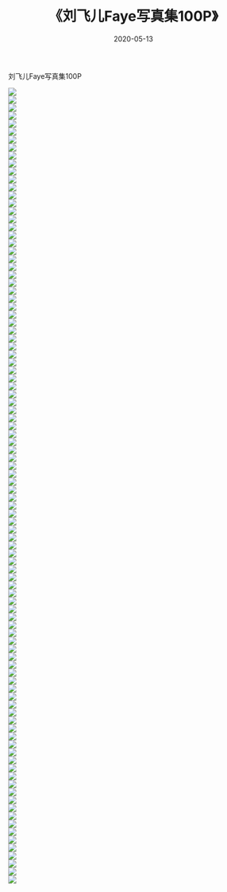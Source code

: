 ﻿---
layout: post
title:  《刘飞儿Faye写真集100P》
date:   2020-05-13
img: http://pic.660000.xyz/1:/性感/2020/刘飞儿Faye写真集100P/000.jpg
categories: [美女, 清纯, 唯美]
---

刘飞儿Faye写真集100P

  ![](http://pic.660000.xyz/1:/性感/2020/刘飞儿Faye写真集100P/001.jpg) <br> ![](http://pic.660000.xyz/1:/性感/2020/刘飞儿Faye写真集100P/002.jpg) <br> ![](http://pic.660000.xyz/1:/性感/2020/刘飞儿Faye写真集100P/003.jpg) <br> ![](http://pic.660000.xyz/1:/性感/2020/刘飞儿Faye写真集100P/004.jpg) <br> ![](http://pic.660000.xyz/1:/性感/2020/刘飞儿Faye写真集100P/005.jpg) <br> ![](http://pic.660000.xyz/1:/性感/2020/刘飞儿Faye写真集100P/006.jpg) <br> ![](http://pic.660000.xyz/1:/性感/2020/刘飞儿Faye写真集100P/007.jpg) <br> ![](http://pic.660000.xyz/1:/性感/2020/刘飞儿Faye写真集100P/008.jpg) <br> ![](http://pic.660000.xyz/1:/性感/2020/刘飞儿Faye写真集100P/009.jpg) <br> ![](http://pic.660000.xyz/1:/性感/2020/刘飞儿Faye写真集100P/010.jpg) <br> ![](http://pic.660000.xyz/1:/性感/2020/刘飞儿Faye写真集100P/011.jpg) <br> ![](http://pic.660000.xyz/1:/性感/2020/刘飞儿Faye写真集100P/012.jpg) <br> ![](http://pic.660000.xyz/1:/性感/2020/刘飞儿Faye写真集100P/013.jpg) <br> ![](http://pic.660000.xyz/1:/性感/2020/刘飞儿Faye写真集100P/014.jpg) <br> ![](http://pic.660000.xyz/1:/性感/2020/刘飞儿Faye写真集100P/015.jpg) <br> ![](http://pic.660000.xyz/1:/性感/2020/刘飞儿Faye写真集100P/016.jpg) <br> ![](http://pic.660000.xyz/1:/性感/2020/刘飞儿Faye写真集100P/017.jpg) <br> ![](http://pic.660000.xyz/1:/性感/2020/刘飞儿Faye写真集100P/018.jpg) <br> ![](http://pic.660000.xyz/1:/性感/2020/刘飞儿Faye写真集100P/019.jpg) <br> ![](http://pic.660000.xyz/1:/性感/2020/刘飞儿Faye写真集100P/020.jpg) <br> ![](http://pic.660000.xyz/1:/性感/2020/刘飞儿Faye写真集100P/021.jpg) <br> ![](http://pic.660000.xyz/1:/性感/2020/刘飞儿Faye写真集100P/022.jpg) <br> ![](http://pic.660000.xyz/1:/性感/2020/刘飞儿Faye写真集100P/023.jpg) <br> ![](http://pic.660000.xyz/1:/性感/2020/刘飞儿Faye写真集100P/024.jpg) <br> ![](http://pic.660000.xyz/1:/性感/2020/刘飞儿Faye写真集100P/025.jpg) <br> ![](http://pic.660000.xyz/1:/性感/2020/刘飞儿Faye写真集100P/026.jpg) <br> ![](http://pic.660000.xyz/1:/性感/2020/刘飞儿Faye写真集100P/027.jpg) <br> ![](http://pic.660000.xyz/1:/性感/2020/刘飞儿Faye写真集100P/028.jpg) <br> ![](http://pic.660000.xyz/1:/性感/2020/刘飞儿Faye写真集100P/029.jpg) <br> ![](http://pic.660000.xyz/1:/性感/2020/刘飞儿Faye写真集100P/030.jpg) <br> ![](http://pic.660000.xyz/1:/性感/2020/刘飞儿Faye写真集100P/031.jpg) <br> ![](http://pic.660000.xyz/1:/性感/2020/刘飞儿Faye写真集100P/032.jpg) <br> ![](http://pic.660000.xyz/1:/性感/2020/刘飞儿Faye写真集100P/033.jpg) <br> ![](http://pic.660000.xyz/1:/性感/2020/刘飞儿Faye写真集100P/034.jpg) <br> ![](http://pic.660000.xyz/1:/性感/2020/刘飞儿Faye写真集100P/035.jpg) <br> ![](http://pic.660000.xyz/1:/性感/2020/刘飞儿Faye写真集100P/036.jpg) <br> ![](http://pic.660000.xyz/1:/性感/2020/刘飞儿Faye写真集100P/037.jpg) <br> ![](http://pic.660000.xyz/1:/性感/2020/刘飞儿Faye写真集100P/038.jpg) <br> ![](http://pic.660000.xyz/1:/性感/2020/刘飞儿Faye写真集100P/039.jpg) <br> ![](http://pic.660000.xyz/1:/性感/2020/刘飞儿Faye写真集100P/040.jpg) <br> ![](http://pic.660000.xyz/1:/性感/2020/刘飞儿Faye写真集100P/041.jpg) <br> ![](http://pic.660000.xyz/1:/性感/2020/刘飞儿Faye写真集100P/042.jpg) <br> ![](http://pic.660000.xyz/1:/性感/2020/刘飞儿Faye写真集100P/043.jpg) <br> ![](http://pic.660000.xyz/1:/性感/2020/刘飞儿Faye写真集100P/044.jpg) <br> ![](http://pic.660000.xyz/1:/性感/2020/刘飞儿Faye写真集100P/045.jpg) <br> ![](http://pic.660000.xyz/1:/性感/2020/刘飞儿Faye写真集100P/046.jpg) <br> ![](http://pic.660000.xyz/1:/性感/2020/刘飞儿Faye写真集100P/047.jpg) <br> ![](http://pic.660000.xyz/1:/性感/2020/刘飞儿Faye写真集100P/048.jpg) <br> ![](http://pic.660000.xyz/1:/性感/2020/刘飞儿Faye写真集100P/049.jpg) <br> ![](http://pic.660000.xyz/1:/性感/2020/刘飞儿Faye写真集100P/050.jpg) <br> ![](http://pic.660000.xyz/1:/性感/2020/刘飞儿Faye写真集100P/051.jpg) <br> ![](http://pic.660000.xyz/1:/性感/2020/刘飞儿Faye写真集100P/052.jpg) <br> ![](http://pic.660000.xyz/1:/性感/2020/刘飞儿Faye写真集100P/053.jpg) <br> ![](http://pic.660000.xyz/1:/性感/2020/刘飞儿Faye写真集100P/054.jpg) <br> ![](http://pic.660000.xyz/1:/性感/2020/刘飞儿Faye写真集100P/055.jpg) <br> ![](http://pic.660000.xyz/1:/性感/2020/刘飞儿Faye写真集100P/056.jpg) <br> ![](http://pic.660000.xyz/1:/性感/2020/刘飞儿Faye写真集100P/057.jpg) <br> ![](http://pic.660000.xyz/1:/性感/2020/刘飞儿Faye写真集100P/058.jpg) <br> ![](http://pic.660000.xyz/1:/性感/2020/刘飞儿Faye写真集100P/059.jpg) <br> ![](http://pic.660000.xyz/1:/性感/2020/刘飞儿Faye写真集100P/060.jpg) <br> ![](http://pic.660000.xyz/1:/性感/2020/刘飞儿Faye写真集100P/061.jpg) <br> ![](http://pic.660000.xyz/1:/性感/2020/刘飞儿Faye写真集100P/062.jpg) <br> ![](http://pic.660000.xyz/1:/性感/2020/刘飞儿Faye写真集100P/063.jpg) <br> ![](http://pic.660000.xyz/1:/性感/2020/刘飞儿Faye写真集100P/064.jpg) <br> ![](http://pic.660000.xyz/1:/性感/2020/刘飞儿Faye写真集100P/065.jpg) <br> ![](http://pic.660000.xyz/1:/性感/2020/刘飞儿Faye写真集100P/066.jpg) <br> ![](http://pic.660000.xyz/1:/性感/2020/刘飞儿Faye写真集100P/067.jpg) <br> ![](http://pic.660000.xyz/1:/性感/2020/刘飞儿Faye写真集100P/068.jpg) <br> ![](http://pic.660000.xyz/1:/性感/2020/刘飞儿Faye写真集100P/069.jpg) <br> ![](http://pic.660000.xyz/1:/性感/2020/刘飞儿Faye写真集100P/070.jpg) <br> ![](http://pic.660000.xyz/1:/性感/2020/刘飞儿Faye写真集100P/071.jpg) <br> ![](http://pic.660000.xyz/1:/性感/2020/刘飞儿Faye写真集100P/072.jpg) <br> ![](http://pic.660000.xyz/1:/性感/2020/刘飞儿Faye写真集100P/073.jpg) <br> ![](http://pic.660000.xyz/1:/性感/2020/刘飞儿Faye写真集100P/074.jpg) <br> ![](http://pic.660000.xyz/1:/性感/2020/刘飞儿Faye写真集100P/075.jpg) <br> ![](http://pic.660000.xyz/1:/性感/2020/刘飞儿Faye写真集100P/076.jpg) <br> ![](http://pic.660000.xyz/1:/性感/2020/刘飞儿Faye写真集100P/077.jpg) <br> ![](http://pic.660000.xyz/1:/性感/2020/刘飞儿Faye写真集100P/078.jpg) <br> ![](http://pic.660000.xyz/1:/性感/2020/刘飞儿Faye写真集100P/079.jpg) <br> ![](http://pic.660000.xyz/1:/性感/2020/刘飞儿Faye写真集100P/080.jpg) <br> ![](http://pic.660000.xyz/1:/性感/2020/刘飞儿Faye写真集100P/081.jpg) <br> ![](http://pic.660000.xyz/1:/性感/2020/刘飞儿Faye写真集100P/082.jpg) <br> ![](http://pic.660000.xyz/1:/性感/2020/刘飞儿Faye写真集100P/083.jpg) <br> ![](http://pic.660000.xyz/1:/性感/2020/刘飞儿Faye写真集100P/084.jpg) <br> ![](http://pic.660000.xyz/1:/性感/2020/刘飞儿Faye写真集100P/085.jpg) <br> ![](http://pic.660000.xyz/1:/性感/2020/刘飞儿Faye写真集100P/086.jpg) <br> ![](http://pic.660000.xyz/1:/性感/2020/刘飞儿Faye写真集100P/087.jpg) <br> ![](http://pic.660000.xyz/1:/性感/2020/刘飞儿Faye写真集100P/088.jpg) <br> ![](http://pic.660000.xyz/1:/性感/2020/刘飞儿Faye写真集100P/089.jpg) <br> ![](http://pic.660000.xyz/1:/性感/2020/刘飞儿Faye写真集100P/090.jpg) <br> ![](http://pic.660000.xyz/1:/性感/2020/刘飞儿Faye写真集100P/091.jpg) <br> ![](http://pic.660000.xyz/1:/性感/2020/刘飞儿Faye写真集100P/092.jpg) <br> ![](http://pic.660000.xyz/1:/性感/2020/刘飞儿Faye写真集100P/093.jpg) <br> ![](http://pic.660000.xyz/1:/性感/2020/刘飞儿Faye写真集100P/094.jpg) <br> ![](http://pic.660000.xyz/1:/性感/2020/刘飞儿Faye写真集100P/095.jpg) <br> ![](http://pic.660000.xyz/1:/性感/2020/刘飞儿Faye写真集100P/096.jpg) <br> ![](http://pic.660000.xyz/1:/性感/2020/刘飞儿Faye写真集100P/097.jpg) <br> ![](http://pic.660000.xyz/1:/性感/2020/刘飞儿Faye写真集100P/098.jpg) <br> ![](http://pic.660000.xyz/1:/性感/2020/刘飞儿Faye写真集100P/099.jpg) <br> ![](http://pic.660000.xyz/1:/性感/2020/刘飞儿Faye写真集100P/100.jpg) <br>
